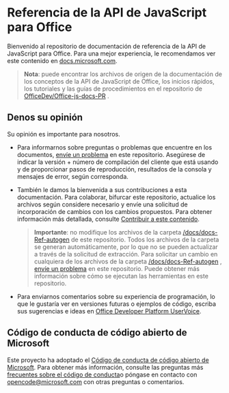 # <a name="office-javascript-api-reference"></a>Referencia de la API de JavaScript para Office

Bienvenido al repositorio de documentación de referencia de la API de JavaScript para Office. Para una mejor experiencia, le recomendamos ver este contenido en [docs.microsoft.com](https://docs.microsoft.com/javascript/api/overview/office).

> **Nota**: puede encontrar los archivos de origen de la documentación de los conceptos de la API de JavaScript de Office, los inicios rápidos, los tutoriales y las guías de procedimientos en el repositorio de [OfficeDev/Office-js-docs-PR](https://github.com/OfficeDev/office-js-docs-pr) .

## <a name="give-us-your-feedback"></a>Denos su opinión

Su opinión es importante para nosotros.

* Para informarnos sobre preguntas o problemas que encuentre en los documentos, [envíe un problema](https://github.com/OfficeDev/office-js-docs-reference/issues) en este repositorio. Asegúrese de indicar la versión + número de compilación del cliente que está usando y de proporcionar pasos de reproducción, resultados de la consola y mensajes de error, según corresponda.

* También le damos la bienvenida a sus contribuciones a esta documentación. Para colaborar, bifurcar este repositorio, actualice los archivos según considere necesario y envíe una solicitud de incorporación de cambios con los cambios propuestos. Para obtener información más detallada, consulte [Contribuir a este contenido](Contributing.md).

    > **Importante**: no modifique los archivos de la carpeta [/docs/docs-Ref-autogen](https://github.com/OfficeDev/office-js-docs-reference/tree/master/docs/docs-ref-autogen) de este repositorio. Todos los archivos de la carpeta se generan automáticamente, por lo que no se pueden actualizar a través de la solicitud de extracción. Para solicitar un cambio en cualquiera de los archivos de la carpeta [/docs/docs-Ref-autogen](https://github.com/OfficeDev/office-js-docs-reference/tree/master/docs/docs-ref-autogen) , [envíe un problema](https://github.com/OfficeDev/office-js-docs-reference/issues) en este repositorio. Puede obtener más información sobre cómo se ejecutan las herramientas en [](https://github.com/OfficeDev/office-js-docs-reference/blob/master/DocumentationToolingNotes.md)este repositorio.

* Para enviarnos comentarios sobre su experiencia de programación, lo que le gustaría ver en versiones futuras o ejemplos de código, escriba sus sugerencias e ideas en [Office Developer Platform UserVoice](https://officespdev.uservoice.com/).

## <a name="microsoft-open-source-code-of-conduct"></a>Código de conducta de código abierto de Microsoft

Este proyecto ha adoptado el [Código de conducta de código abierto de Microsoft](https://opensource.microsoft.com/codeofconduct/).
Para obtener más información, consulte las preguntas más [frecuentes sobre el código de conducta](https://opensource.microsoft.com/codeofconduct/faq/)o póngase en contacto con [opencode@microsoft.com](mailto:opencode@microsoft.com) con otras preguntas o comentarios.

